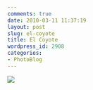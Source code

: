 ```yaml
---
comments: true
date: 2010-03-11 11:37:19
layout: post
slug: el-coyote
title: El Coyote
wordpress_id: 2908
categories:
- PhotoBlog
---
```


![](http://ryanfitzer.com/main/wp-content/uploads/2010/03/velvia-100-x-process-13.jpg)
